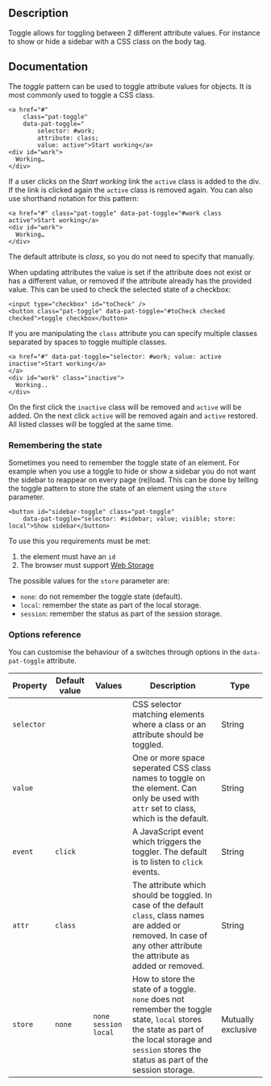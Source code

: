 ## Description

Toggle allows for toggling between 2 different attribute values.
For instance to show or hide a sidebar with a CSS class on the body tag.

## Documentation

The _toggle_ pattern can be used to toggle attribute values for objects.
It is most commonly used to toggle a CSS class.

    <a href="#"
        class="pat-toggle"
        data-pat-toggle="
            selector: #work;
            attribute: class;
            value: active">Start working</a>
    <div id="work">
      Working…
    </div>

If a user clicks on the _Start working_ link the `active` class is added
to the div. If the link is clicked again the `active` class is removed
again. You can also use shorthand notation for this pattern:

    <a href="#" class="pat-toggle" data-pat-toggle="#work class active">Start working</a>
    <div id="work">
      Working…
    </div>

The default attribute is _class_, so you do not need to specify that manually.

When updating attributes the value is set if the attribute does not
exist or has a different value, or removed if the attribute already has
the provided value. This can be used to check the selected state of a
checkbox:

    <input type="checkbox" id="toCheck" />
    <button class="pat-toggle" data-pat-toggle="#toCheck checked checked">toggle checkbox</button>

If you are manipulating the `class` attribute you can specify multiple
classes separated by spaces to toggle multiple classes.

    <a href="#" data-pat-toggle="selector: #work; value: active inactive">Start working</a>
    </a>
    <div id="work" class="inactive">
      Working..
    </div>

On the first click the `inactive` class will be removed and `active`
will be added. On the next click `active` will be removed again and
`active` restored. All listed classes will be toggled at the same time.

### Remembering the state

Sometimes you need to remember the toggle state of an element. For
example when you use a toggle to hide or show a sidebar you do not want
the sidebar to reappear on every page (re)load. This can be done by
telling the toggle pattern to store the state of an element using the
`store` parameter.

    <button id="sidebar-toggle" class="pat-toggle"
        data-pat-toggle="selector: #sidebar; value; visible; store: local">Show sidebar</button>

To use this you requirements must be met:

1.  the element must have an `id`
2.  The browser must support [Web
    Storage](http://www.w3.org/TR/webstorage/)

The possible values for the `store` parameter are:

-   `none`: do not remember the toggle state (default).
-   `local`: remember the state as part of the local storage.
-   `session`: remember the status as part of the session storage.


### Options reference

You can customise the behaviour of a switches through options in the
`data-pat-toggle` attribute.

| Property   | Default value | Values                   | Description                                                                                                                                                                                          | Type               |
| ---------- | ------------- | ------------------------ | ---------------------------------------------------------------------------------------------------------------------------------------------------------------------------------------------------- | ------------------ |
| `selector` |               |                          | CSS selector matching elements where a class or an attribute should be toggled.                                                                                                                      | String             |
| `value`    |               |                          | One or more space seperated CSS class names to toggle on the element. Can only be used with `attr` set to class, which is the default.                                                               | String             |
| `event`    | `click`       |                          | A JavaScript event which triggers the toggler. The default is to listen to `click` events.                                                                                                           | String             |
| `attr`     | `class`       |                          | The attribute which should be toggled. In case of the default `class`, class names are added or removed. In case of any other attribute the attribute as added or removed.                           | String             |
| `store`    | `none`        | `none` `session` `local` | How to store the state of a toggle. `none` does not remember the toggle state, `local` stores the state as part of the local storage and `session` stores the status as part of the session storage. | Mutually exclusive |

